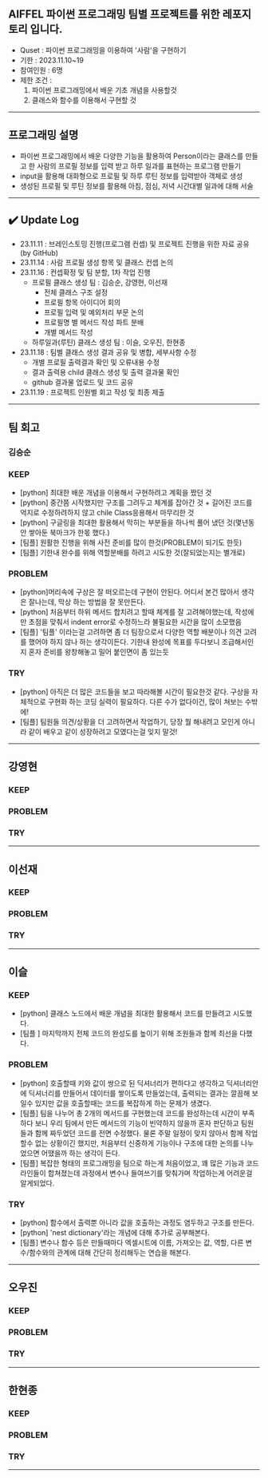 ## AIFFEL 파이썬 프로그래밍 팀별 프로젝트를 위한 레포지토리 입니다.
- Quset : 파이썬 프로그래밍을 이용하여 '사람'을 구현하기
- 기한 : 2023.11.10~19
- 참여인원 : 6명
- 제한 조건 :
   1) 파이썬 프로그래밍에서 배운 기초 개념을 사용할것
   2) 클래스와 함수를 이용해서 구현할 것

---
## 프로그래밍 설명
- 파이썬 프로그래밍에서 배운 다양한 기능을 활용하여 Person이라는 클래스를 만들고 한 사람의 프로필 정보를 입력 받고 하루 일과를 표현하는 프로그램 만들기
- input을 활용해 대화형으로 프로필 및 하루 루틴 정보를 입력받아 객체로 생성
- 생성된 프로필 및 루틴 정보를 활용해 아침, 점심, 저녁 시간대별 일과에 대해 서술
----

## ✔️ Update Log
- 23.11.11 : 브레인스토밍 진행(프로그램 컨셉) 및 프로젝트 진행을 위한 자료 공유(by GitHub)
- 23.11.14 : 사람 프로필 생성 항목 및 클래스 컨셉 논의
- 23.11.16 : 컨셉확정 및 팀 분할, 1차 작업 진행
   - 프로필 클래스 생성 팀 : 김승순, 강영현, 이선재
      - 전체 클래스 구조 설정
      - 프로필 항목 아이디어 회의
      - 프로필 입력 및 예외처리 부문 논의
      - 프로필명 별 메서드 작성 파트 분배
      - 개별 메서드 작성
   - 하루일과(루틴) 클래스 생성 팀 : 이슬, 오우진, 한현종
- 23.11.18 : 팀별 클래스 생성 결과 공유 및 병합, 세부사항 수정
  - 개별 프로필 출력결과 확인 및 오류내용 수정
  - 결과 출력용 child 클래스 생성 및 출력 결과물 확인
  - github 결과물 업로드 및 코드 공유
- 23.11.19 : 프로젝트 인원별 회고 작성 및 최종 제출

---

## 팀 회고

### 김승순
### KEEP
- [python] 최대한 배운 개념을 이용해서 구현하려고 계획을 짰던 것
- [python] 중간쯤 시작했지만 구조를 그려두고 체계를 잡아간 것 + 길어진 코드를 억지로 수정하려하지 않고 chile Class응용해서 마무리한 것
- [python] 구글링을 최대한 활용해서 막히는 부분들을 하나씩 풀어 냈던 것(몇년동안 쌓아둔 북마크가 한몫 했다.)
- [팀플] 원활한 진행을 위해 사전 준비를 많이 한것(PROBLEM이 되기도 한듯)
- [팀플] 기한내 완수를 위해 역할분배를 하려고 시도한 것(잘되었는지는 별개로)

### PROBLEM
- [python]머리속에 구상은 잘 떠오르는데 구현이 안된다. 어디서 본건 많아서 생각은 잘나는데, 막상 하는 방법을 잘 못만든다.
- [python] 처음부터 하위 메서드 합치려고 할때 체계를 잘 고려해야했는데, 작성에만 초점을 맞춰서 indent error로 수정하느라 불필요한 시간을 많이 소모했음 
- [팀플] '팀플' 이라는걸 고려하면 좀 더 팀장으로서 다양한 역할 배분이나 의견 고려를 했어야 하지 않나 하는 생각이든다. 기한내 완성에 목표를 두다보니 조급해서인지 혼자 준비를 왕창해놓고 밀어 붙인면이 좀 있는듯

### TRY
- [python] 아직은 더 많은 코드들을 보고 따라해볼 시간이 필요한것 같다. 구상을 자체적으로 구현화 하는 코딩 실력이 필요하다. 다른 수가 없다이건, 많이 쳐보는 수밖에!
- [팀플] 팀원들 의견/상황을 더 고려하면서 작업하기, 당장 뭘 해내려고 모인게 아니라 같이 배우고 같이 성장하려고 모였다는걸 잊지 말것!


---
## 강영현
### KEEP
### PROBLEM
### TRY

---
## 이선재
### KEEP
### PROBLEM
### TRY

---
## 이슬
### KEEP
- [python] 클래스 노드에서 배운 개념을 최대한 활용해서 코드를 만들려고 시도했다.
- [팀플 ] 마지막까지 전체 코드의 완성도를 높이기 위해 조원들과 함께 최선을 다했다.
  
### PROBLEM
- [python] 호출할때 키와 값이 쌍으로 된 딕셔너리가 편하다고 생각하고 딕셔너리안에 딕셔너리를 만들어서 데이터를 쌓이도록 만들었는데, 출력되는 결과는 깔끔해 보일수 있지만 값을 호출할때는 코드를 복잡하게 하는 문제가 생겼다.
- [팀플] 팀을 나누어 총 2개의 메서드를 구현했는데 코드를 완성하는데 시간이 부족하다 보니 우리 팀에서 만든 메서드의 기능이 빈약하지 않을까 혼자 판단하고 팀원들과 함께 짜두었던 코드를 전면 수정했다. 물론 주말 일정이 맞지 않아서 함께 작업할수 없는 상황이긴 했지만, 처음부터 신중하게 기능이나 구조에 대한 논의를 나누었으면 어땠을까 하는 생각이 든다.
- [팀플] 복잡한 형태의 프로그래밍을 팀으로 하는게 처음이었고, 꽤 많은 기능과 코드라인들이 합쳐졌는데 과정에서 변수나 들여쓰기를 맞춰가며 작업하는게 어려운걸 알게되었다.
  
### TRY
- [python] 함수에서 출력뿐 아니라 값을 호출하는 과정도 염두하고 구조를 만든다.
- [python] 'nest dictionary'라는 개념에 대해 추가로 공부해본다.
- [팀플] 변수나 함수 등은 만들때마다 엑셀시트에 이름, 가져오는 값, 역할, 다른 변수/함수와의 관계에 대해 간단히 정리해두는 연습을 해본다.

---
## 오우진
### KEEP
### PROBLEM
### TRY

---
## 한현종
### KEEP
### PROBLEM
### TRY

---

    


